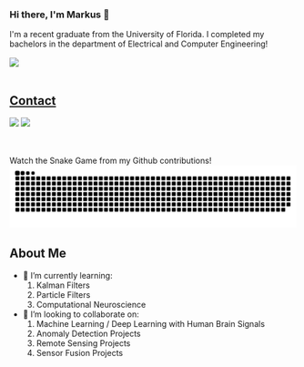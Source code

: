 ### Hi there, I'm Markus 👋
I'm a recent graduate from the University of Florida. I completed my bachelors in the department of Electrical and Computer Engineering!
<div>
  <a href="https://github.com/mlmulv">
   <img align="center" height="170" src="https://github-readme-stats.vercel.app/api/top-langs/?username=mlmulv&langs_count=16&theme=dracula"/>
</div>
</br>

## Contact 
<div> 
  <a href="https://www.linkedin.com/in/markus-mulvihill-6549961a0/" target="_blank"><img src="https://img.shields.io/badge/-LinkedIn-%230077B5?style=for-the-badge&logo=linkedin&logoColor=white" target="_blank"></a> 
  <a href = "mailto: markusmulvihill1103@gmail.com"><img src="https://img.shields.io/badge/-Gmail-%23333?style=for-the-badge&logo=gmail&logoColor=white" target="_blank"></a>
 </br>
</br>
<div>

</br>


Watch the Snake Game from my Github contributions!
![Snake animation](https://raw.githubusercontent.com/mlmulv/mlmulv/output/github-contribution-grid-snake-dark.svg)
<!--
**mlmulv/mlmulv** is a ✨ _special_ ✨ repository because its `README.md` (this file) appears on your GitHub profile.

Here are some ideas to get you started:
-->
## About Me
- 🌱 I’m currently learning:
  1. Kalman Filters
  2. Particle Filters
  3. Computational Neuroscience
- 👯 I’m looking to collaborate on:
  1. Machine Learning / Deep Learning with Human Brain Signals
  2. Anomaly Detection Projects
  3. Remote Sensing Projects
  4. Sensor Fusion Projects



